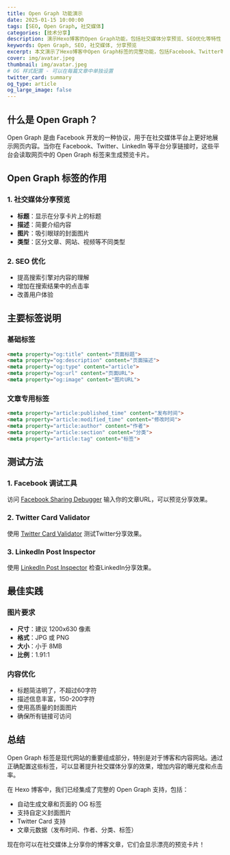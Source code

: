 ```yaml
---
title: Open Graph 功能演示
date: 2025-01-15 10:00:00
tags: [SEO, Open Graph, 社交媒体]
categories: [技术分享]
description: 演示Hexo博客的Open Graph功能，包括社交媒体分享预览、SEO优化等特性
keywords: Open Graph, SEO, 社交媒体, 分享预览
excerpt: 本文演示了Hexo博客中Open Graph标签的完整功能，包括Facebook、Twitter等社交媒体的分享预览效果
cover: img/avatar.jpeg
thumbnail: img/avatar.jpeg
# OG 样式配置 - 可以在每篇文章中单独设置
twitter_card: summary
og_type: article
og_large_image: false
---
```


## 什么是 Open Graph？

Open Graph 是由 Facebook 开发的一种协议，用于在社交媒体平台上更好地展示网页内容。当你在 Facebook、Twitter、LinkedIn 等平台分享链接时，这些平台会读取网页中的 Open Graph 标签来生成预览卡片。

## Open Graph 标签的作用

### 1. 社交媒体分享预览
- **标题**：显示在分享卡片上的标题
- **描述**：简要介绍内容
- **图片**：吸引眼球的封面图片
- **类型**：区分文章、网站、视频等不同类型

### 2. SEO 优化
- 提高搜索引擎对内容的理解
- 增加在搜索结果中的点击率
- 改善用户体验

## 主要标签说明

### 基础标签
```html
<meta property="og:title" content="页面标题">
<meta property="og:description" content="页面描述">
<meta property="og:type" content="article">
<meta property="og:url" content="页面URL">
<meta property="og:image" content="图片URL">
```

### 文章专用标签
```html
<meta property="article:published_time" content="发布时间">
<meta property="article:modified_time" content="修改时间">
<meta property="article:author" content="作者">
<meta property="article:section" content="分类">
<meta property="article:tag" content="标签">
```

## 测试方法

### 1. Facebook 调试工具
访问 [Facebook Sharing Debugger](https://developers.facebook.com/tools/debug/) 输入你的文章URL，可以预览分享效果。

### 2. Twitter Card Validator
使用 [Twitter Card Validator](https://cards-dev.twitter.com/validator) 测试Twitter分享效果。

### 3. LinkedIn Post Inspector
使用 [LinkedIn Post Inspector](https://www.linkedin.com/post-inspector/) 检查LinkedIn分享效果。

## 最佳实践

### 图片要求
- **尺寸**：建议 1200x630 像素
- **格式**：JPG 或 PNG
- **大小**：小于 8MB
- **比例**：1.91:1

### 内容优化
- 标题简洁明了，不超过60字符
- 描述信息丰富，150-200字符
- 使用高质量的封面图片
- 确保所有链接可访问

## 总结

Open Graph 标签是现代网站的重要组成部分，特别是对于博客和内容网站。通过正确配置这些标签，可以显著提升社交媒体分享的效果，增加内容的曝光度和点击率。

在 Hexo 博客中，我们已经集成了完整的 Open Graph 支持，包括：
- 自动生成文章和页面的 OG 标签
- 支持自定义封面图片
- Twitter Card 支持
- 文章元数据（发布时间、作者、分类、标签）

现在你可以在社交媒体上分享你的博客文章，它们会显示漂亮的预览卡片！ 